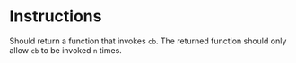 # Instructions

Should return a function that invokes `cb`.
The returned function should only allow `cb` to be invoked `n` times.